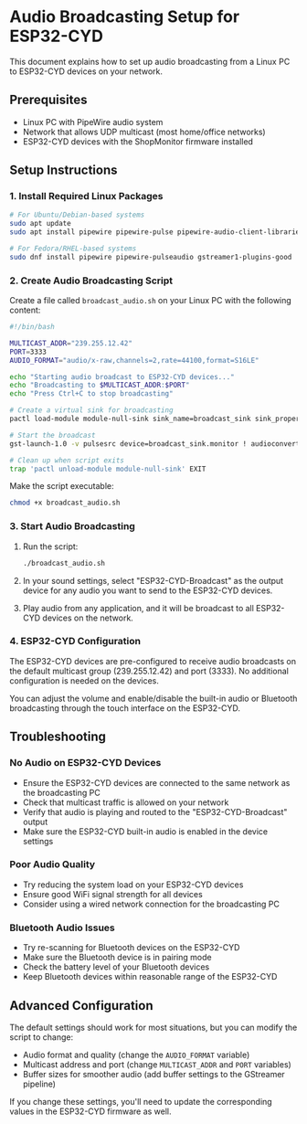 # Audio Broadcasting Setup for ESP32-CYD

This document explains how to set up audio broadcasting from a Linux PC to ESP32-CYD devices on your network.

## Prerequisites

- Linux PC with PipeWire audio system
- Network that allows UDP multicast (most home/office networks)
- ESP32-CYD devices with the ShopMonitor firmware installed

## Setup Instructions

### 1. Install Required Linux Packages

```bash
# For Ubuntu/Debian-based systems
sudo apt update
sudo apt install pipewire pipewire-pulse pipewire-audio-client-libraries gstreamer1.0-tools gstreamer1.0-plugins-good

# For Fedora/RHEL-based systems
sudo dnf install pipewire pipewire-pulseaudio gstreamer1-plugins-good
```

### 2. Create Audio Broadcasting Script

Create a file called `broadcast_audio.sh` on your Linux PC with the following content:

```bash
#!/bin/bash

MULTICAST_ADDR="239.255.12.42"
PORT=3333
AUDIO_FORMAT="audio/x-raw,channels=2,rate=44100,format=S16LE"

echo "Starting audio broadcast to ESP32-CYD devices..."
echo "Broadcasting to $MULTICAST_ADDR:$PORT"
echo "Press Ctrl+C to stop broadcasting"

# Create a virtual sink for broadcasting
pactl load-module module-null-sink sink_name=broadcast_sink sink_properties=device.description="ESP32-CYD-Broadcast"

# Start the broadcast
gst-launch-1.0 -v pulsesrc device=broadcast_sink.monitor ! audioconvert ! audioresample ! $AUDIO_FORMAT ! udpsink host=$MULTICAST_ADDR port=$PORT auto-multicast=true ttl=1

# Clean up when script exits
trap 'pactl unload-module module-null-sink' EXIT
```

Make the script executable:

```bash
chmod +x broadcast_audio.sh
```

### 3. Start Audio Broadcasting

1. Run the script:
   ```bash
   ./broadcast_audio.sh
   ```

2. In your sound settings, select "ESP32-CYD-Broadcast" as the output device for any audio you want to send to the ESP32-CYD devices.

3. Play audio from any application, and it will be broadcast to all ESP32-CYD devices on the network.

### 4. ESP32-CYD Configuration

The ESP32-CYD devices are pre-configured to receive audio broadcasts on the default multicast group (239.255.12.42) and port (3333). No additional configuration is needed on the devices.

You can adjust the volume and enable/disable the built-in audio or Bluetooth broadcasting through the touch interface on the ESP32-CYD.

## Troubleshooting

### No Audio on ESP32-CYD Devices

- Ensure the ESP32-CYD devices are connected to the same network as the broadcasting PC
- Check that multicast traffic is allowed on your network
- Verify that audio is playing and routed to the "ESP32-CYD-Broadcast" output
- Make sure the ESP32-CYD built-in audio is enabled in the device settings

### Poor Audio Quality

- Try reducing the system load on your ESP32-CYD devices
- Ensure good WiFi signal strength for all devices
- Consider using a wired network connection for the broadcasting PC

### Bluetooth Audio Issues

- Try re-scanning for Bluetooth devices on the ESP32-CYD
- Make sure the Bluetooth device is in pairing mode
- Check the battery level of your Bluetooth devices
- Keep Bluetooth devices within reasonable range of the ESP32-CYD

## Advanced Configuration

The default settings should work for most situations, but you can modify the script to change:

- Audio format and quality (change the `AUDIO_FORMAT` variable)
- Multicast address and port (change `MULTICAST_ADDR` and `PORT` variables)
- Buffer sizes for smoother audio (add buffer settings to the GStreamer pipeline)

If you change these settings, you'll need to update the corresponding values in the ESP32-CYD firmware as well.